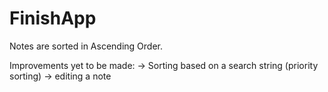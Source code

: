 # FinishApp

Notes are sorted in Ascending Order.

Improvements yet to be made:
-> Sorting based on a search string (priority sorting)
-> editing a note
